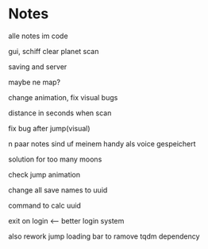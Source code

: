 # Notes

alle notes im code

gui, schiff
clear
planet scan

saving and server

maybe ne map?

change animation, fix visual bugs

distance in seconds when scan

fix bug after jump(visual)

n paar notes sind uf meinem handy als voice gespeichert

solution for too many moons

check jump animation

change all save names to uuid

command to calc uuid

exit on login <-- better login system

also rework jump loading bar to ramove tqdm dependency
